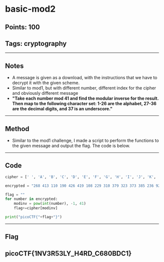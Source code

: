 # basic-mod2
## Points: 100
## Tags: cryptography

---
## Notes
- A message is given as a download, with the instructions that we have to decrypt it with the given scheme.
- Similar to mod1, but with different number, different index for the cipher and obviously different message
- **"Take each number mod 41 and find the modular inverse for the result. Then map to the following character set: 1-26 are the alphabet, 27-36 are the decimal digits, and 37 is an underscore."**
---
## Method
- Similar to the mod1 challenge, I made a script to perform the functions to the given message and output the flag. The code is below.
---
## Code
```python
cipher = [' ', 'A', 'B', 'C', 'D', 'E', 'F', 'G', 'H', 'I', 'J', 'K', 'L', 'M', 'N', 'O', 'P', 'Q', 'R', 'S', 'T', 'U', 'V', 'W', 'X', 'Y', 'Z', '0', '1', '2', '3', '4', '5', '6', '7', '8', '9', '_']

encrypted = "268 413 110 190 426 419 108 229 310 379 323 373 385 236 92 96 169 321 284 185 154 137 186".split(" ")

flag = ""
for number in encrypted:
    modinv = pow(int(number), -1, 41)
    flag+=cipher[modinv]

print("picoCTF{"+flag+"}")
```
---
## Flag
**picoCTF{1NV3R53LY_H4RD_C680BDC1}**
---